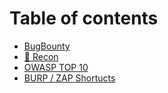 # Table of contents

* [BugBounty](README.md)
* [🔭 Recon](recon.md)
* [OWASP TOP 10](owasp-top-10.md)
* [BURP / ZAP Shortucts](burp-zap-shortucts.md)
